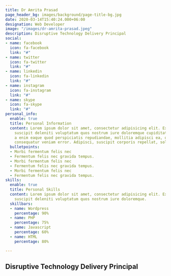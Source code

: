 ```yaml
---
title: Dr Amrita Prasad
page_header_bg: images/background/page-title-bg.jpg
date: 2020-03-14T15:40:24.000+06:00
designation: Web Developer
image: "/images/dr-amrita-prasad.jpeg"
description: Disruptive Technology Delivery Principal
social:
- name: facebook
  icon: fa-facebook
  link: "#"
- name: twitter
  icon: fa-twitter
  link: "#"
- name: linkedin
  icon: fa-linkedin
  link: "#"
- name: instagram
  icon: fa-instagram
  link: "#"
- name: skype
  icon: fa-skype
  link: "#"
personal_info:
  enable: true
  title: Personal Information
  content: Lorem ipsum dolor sit amet, consectetur adipisicing elit. Excepturi explicabo
    suscipit deleniti voluptatum quos nostrum iure doloremque cupiditate voluptatem
    a enim eaque quod perspiciatis repudiandae, mollitia adipisci ea, quidem eveniet
    consequatur veniam error. Adipisci, suscipit corporis repellat, soluta vitae deserunt.
  bulletpoints:
  - Morbi fermentum felis nec
  - Fermentum felis nec gravida tempus.
  - Morbi fermentum felis nec
  - Fermentum felis nec gravida tempus.
  - Morbi fermentum felis nec
  - Fermentum felis nec gravida tempus.
skills:
  enable: true
  title: Personal Skills
  content: Lorem ipsum dolor sit amet, consectetur adipisicing elit. Excepturi explicabo
    suscipit deleniti voluptatum quos nostrum iure doloremque.
  skillbars:
  - name: Wordpress
    percentage: 90%
  - name: PHP
    percentage: 75%
  - name: Javascript
    percentage: 60%
  - name: HTML
    percentage: 80%

---
```

## Disruptive Technology Delivery Principal